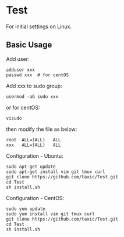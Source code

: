 # Test
For initial settings on Linux.

## Basic Usage
Add user:
```
adduser xxx
passwd xxx  # for centOS
```
Add xxx to sudo group:
```
usermod -aG sudo xxx  
```
or for centOS:
```
visudo
```
then modify the file as below:
```
root  ALL=(ALL)   ALL
xxx   ALL=(ALL)   ALL
```

Configuration - Ubuntu:
```
sudo apt-get update
sudo apt-get install vim git tmux curl
git clone https://github.com/taxic/Test.git
cd Test
sh install.sh
```
Configuration - CentOS:
```
sudo yum update
sudo yum install vim git tmux curl
git clone https://github.com/taxic/Test.git
cd Test
sh install.sh
```
